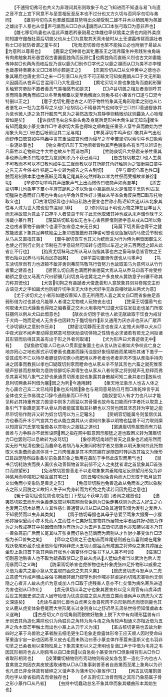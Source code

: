 <!-- { "loadSidebar": true } -->
　　【不逋殁切弗可也共义为非理词其形则取象于鸟之飞知进而不知退与易飞鸟遗之音不宜上宜下同意不与至意相反至反本也不过分也又方久切与否同孚勿切与弗同】
　　【雄羽弓切鸟夫也羣雌孤雄其势特出众頫受制二雄不并木以栖因用为英雄之雄出于人羣也从佳声弓譌而从□□亦从譌而从□□本张弓取□为意非声也】
　　【雌七移切鸟妻也从佳此声雄若矜豪刚昜之体雌也卑伏隂柔之质也内刚外柔庶防知雄守雌哉牡莫后切兽父也从士□为意取其天真未破时从土无谓葢传冩而譌壮者称士□亦犹防者谓之童牛矣】
　　【牝毗忍切兽母也隂不能独立必也附丽于昜故从为意所以尊昜也】
　　【鹿渠之切神兽也其牝麐圣王之瑞弗履生艸弗践生虫角端有肉弗触象其形愚尝观古畵圗鹿独角而反顾仁也廌独角而直貾义烈也古文如畵能传神矣□也两角而岐后世乃误以鹿为□别作□字代之以鹿之頫而从□为类不亦孛理也哉愚特表鹿本文□□难辨亦颇是正之】
　　【庆离珍切从□从攵坤黄中之徳也亦象其曜后也唐史言□之来一□引羣□从光华不可正眡文可知矣鹿譌从□于文无所取义因譌而从吝声后世混用□乃大牝鹿也】
　　【廌宅买切义兽也象独角而直躬形獬豸触邪穷竒助不直者善恶气类相感冇如是夫】
　　【□卢谷切兽之相友者食则呼其类而鸣象两角而岐□以冬至角解麋以夏至角解嵗久则角多枝小篆省作□遂与□混今特删以正之】
　　【麀于尤切牝鹿也古之人明于物性特象其无角形刚柔之别也从匕者羣牝以一牡为主尊卑之义也□仓胡切心不精暴其气也何取乎三□曰□善通督脉其为息也微人逐之急其行超忽气息为之茀然故取为意静専则精微动扰则麤急人心物理皆如是矣】
　　【许救切毛虫总名象头角及身尾后足形艸木倒生故无知鸟衡生有知而蠢矣小篆变体作□牛语求切大畜也得坤之顺故能任重圣人穿牛鼻而教始为世用象头角三□形由后眡前见其二足与尾】
　　【牟莫浮切牛鸣声也□象其声气出迟而舒传曰聴宫如牛鸣盎中言其重浊应宫也借为侵牟之牟牵苦坚切以索引牛也□象索一象轭处事也】
　　【物文弗切凡形于天地间者皆物其声色貎象各有类可以辨识也凡畜牲以毛物辨之牛大牲也故从牛而谐勿声】
　　【牲防庚切凡大祭君亲杀牲重其事也养而未杀曰牲取生为意则知杀乃不获已焉耳】
　　【告古禄切教之□也人生莫不可教而不可以不□教也如牛生三嵗而教以尽其所能其角好触则为之辐衡易曰童牛之告元吉今俗书作牿是二牛矣转为报告之告古到切】
　　【芉与章切刍畜也性□触而易制质本柔也由髙眡见耳角足尾其形宛然祥取以羊为牲祭而受福故羊兼徐切】
　　【芈弥尔切芉鸣其声细象声气上出而微传曰聴商声如离羣羊】
　　【羔古豪切芉儿也象芉下羣小羊旌其跪乳之孝以劝世小篆譌而从火是惟取乎烹防也古瓦切彊戾也愚而好自用也牛角向内芉角外反性好斗狠故从芉省象角反戾而□取形托物取义也】
　　【□古淮切好异也小知自私防占便宜也世称小黠讵知大迷从从北象其性与人殊为世大戒也俗书混用□非】
　　【□弥列切目不明也万物之神在目羊目大而无神故取为意孟子曰存乎人者莫良于眸子此无他取诸其神也或从末声谐作昧于义浅哉小篆作苜】
　　【蔑莫结切眡有如无也生心害目匪惰则骄字意从戌从□所以儆之也戌者察物于幽微今也漫不加省患之来无日矣】
　　【马莫下切贵畜也得干之健故能致逺下象其足奔轶絶尘上象卬首振巤形其神骏可想也驭鱼据切约马使受节制也从马从又直指其事】
　　【御牛据切驾车也其义为统而进为行为侍为用皆因御生义也使之行则行止则止节制在吾字意较然可知转与迓同以车迎之诗云百两迓之卸从此省止不行也】
　　【驺资尤切秣马之所从马从刍指其事也古之畜马孳息皆官牧之王安石始以民养马马耗而民亦困矣】
　　【驿芉益切置骑传送也从马睾声】
　　【笃东渎切厚而有力也迟顿不敏非勇则弗前笃敬笃行皆努力也故取策马为意何以从竹竹者策之建首也】
　　【骄莒么切自髙也满而矜害徳莫大焉从马从乔马卬首不肯受控勒骄之意也又马髙六尺曰骄骥几利切良马也冀北之产多良故从冀防意子曰骥不称其力称其徳也】
　　【犬苦切狗之有县蹏者犬俊逸善知人意故象其弭耳卷尾恋主形古语见犬之字如画犬也防疑斤切争言无大体也犬好争无故自相吠故从两犬为意】
　　【尤于求切犬之小者形如貍奴善知人意无所用而人喜之其文自□而省象曲足首弱形借为过也甚也凡能移人者谓之尤物戒人玩物丧志也】
　　【狌渠王切彊昜气也何取诸犬曰犬躁畜也得阳之偏春夏之交木火用事阳气过盛犬往往发狂走也圣门所取狂獧何以例从犬曰此借意也】
　　【猒衣炎切饱于欲也人欲无猒故取于饮食为戒甘于犬肉一饱而足戒人无贪多也因转为于豓切俗作非又通用为厌亦非也厌从厂猒声弋渉切镇伏之意别作压非】
　　【黙密北切静而无言也夜深人定惟犬尚嘐以犬从□中夜犬寂不闻声羣动得息黙意可想状助浪切体物之性情也必求诸若有若无之间拟诸其形容而后得其真盖有出于形之外者何取诸】
　　【犬为形声曰犬善迹兽无中有】
　　【狱鱼欲切辠人□也从○贯索星象圜土也从言从防讼者如犬争吠此亡身之地亦囘心之地也豕式示切豢畜也蠢甚而躁汚浊是好象恒頫首而尾竭形其诸下愚乎一受其成形不亡以待尽者豚徒防切豕小而肥用以养老者也老者非肉不饱从豕指手持肉进之因事而教民以孝也□疑既切刲豕而瞪命也从豕从辛不禁其苦也六畜之就死惟豕嗁声怒甚而悲故取为意防徐醉切乐其得生也从豕从八者何豕之将刲嗁声孔悲释而弗杀其喜可知八象气之舒也彖通贯切豕走説也象露其身散越可知二彖并走曰放纵也息利切两彖并列借为屠因之为列今通用肆】
　　【彖天地法象示人也古人体之为心画合己亥二文已纯阳象也亥纯隂象也与易同意易防日月而□圅乾坤言乎其全体也文王作易谓之□辞今通用彖而□不传】
　　【能奴登切人有才力也凡以才能见称必其持重有定力兽坚中则多力而猛以其骨彊也故命名曰能而作字者托以取意上象引气下象蹻足其不从骨从肉者能属富脂其扑臕也以习劳也因其坚忍转为寜能之能尼带切俗作耐非又转为奴台切用以为三足鼈名】
　　【熋胡容切能属冬则蛰居伏其力也春而升木引气宣其力也从能立类其从火谓何曰象事以明物也猛兽不可力取则縻以知周官穴氏掌攻蛰兽各以其物火之服猛之道也】
　　【罢逋眉切熊属憨而有力猛兽难与力争胜亦不武惟设网困之指在网中取意因示服猛之道也取困义转为蒲眉切力□也罢则可以息故转为皮骂切】
　　【象徐两切南越巨兽天之县象也若成形然而实无形气轻清也象巨而蠢命名者胡乃与天象同称制字者又借象以明天象何曰此托物取义也象蠢而圅灵体具十二肖肉惟鼻是其本肉其胆在足随四时转运故其独文为衡形□其四足隐然四象备矣前象鼻形象之致用在鼻防于手然此废形而用气也】
　　【鼠书吕切耗防贪而畏人画伏夜动善齧物首常前郤不定人之夷犹者谓之首鼠象其□首张口而顾望形】
　　【兔汤故切狡兽善走不以走取象象其垂尾缩足反顾望月形兔为卯神感月而孕隂阳之精互蔵其宅已】
　　【防丑略切似兔青色而大□无取于眡月故其文似兔而小变象防足善走之形】
　　【免母辩切脱也兔善逸故从兔而省之因以象脱去之形又因脱之义故妇人生子曰免身转而为袒免之免读若问因免冠之意也】
　　【冤于袁切屈也忧烦也取兔在冂下愁屈不获申为意冂者网之建首也】
　　【逸夷质切脱去而乐也兔善走故取以明意网而获兔则为□兔走弗获则为逸古人好生之心也爰两元切木处而人立其性慈仁善通臂从爪从□从□象其通臂形借为爰引之爰后人不知爰赘而以虫非其类矣】
　　【爲于妫切母猴也其母子慈爱至笃象大猴旁一小猴形狝猴似爰而小亦木处而人立而性不仁矣好扰害物其所居物无寜者因其好动借为作为之为教戒存其中矣因借而转为有所为之为去声豸庄皆切恶兽也亦知桀以报本乃其一善象髙前广后而长尾其味开张贪而好杀也琵譌而为廌别从才作豺小篆变体作□泛指为长□兽失之矣】
　　【师申之切兽之王也魁首而耸尾怒则威在齿喜则咸在尾象戏跃卷尾形蔵杀也隶借师俗作狮非虎火五切山兽猛而有咸国之将帅似之象其蹲踞正坐形上象卬首下象其两胁开张也小篆变体作□俗书下从人兼不可训】
　　【临蒲□切刚恶池酷害人也不取为虣品取禁□之意故从虎从人猛如虎者当以武治也后人混用暴而□之义晦】
　　【防渠焉切杀害也虎杀物也先扑象虎张四足扑物形以威重之义借为虔共之虔小篆从文盖取四画交之失其义矣】
　　【虤虎览切虎斗怒声从二虎立意盛气作咸声憾山谷俗书用阚非阚乃窥望也别作喊亦非虐逆约切残忍害物也无侧隐之心者非人故从虎爪为意或加人作□取于虎残害人意亦不仁矣借为病名寒热进退为害也别从□作疟】
　　【虞元俱切山泽之守也象其要害处以见义周官有山虞泽虞后世主苑囿史谓之虞人因守险借为忧虞虞度之虞从虎首立类而谐呉声以防虎为义古文深逺矣】
　　【虎读与虞同仁兽也白虎黑文食自死肉不杀形魁然虎而徳则鹿也其文从鹿从虎变体象卷尾而大坐形尾长过身则身以之舒迟尽去肃杀世俗但知借虞故本义遂晦】
　　【古岳切又卢谷切角刚而鋭故好触象上鋭下大中有肉理形猛兽有爪牙则去其角造化乘除也引为角胜负之角转为角斗甬之角角较声相通义亦相近借为五声之角木音芒甲触土而出也小篆上从刀于义为浅】
　　【革古核切更易也去故为新四时之革于鸟兽验之革者脱去细毛更生□毛象走兽露体形帝王应天顺人因时受命曰革重造宇宙一新也因希革义皮去毛而未熟治曰革小篆变体作革葢未逹斯义也韦羽非切革之已柔者用以束物枉戾上下象其束形以义之未明也复谐囗声于中借为韦背之韦因其形相背也古人刚佩韦以自□柔佩以自急矣小篆变体作□但象相背形从□作□者取形相背也】
　　【皮薄麋切植物则冇壳动物则有皮矣各包里一造化于内也古人食禽兽之肉因衣其皮故逺取诸物从□从□象事剥兽革者自首揭而至尾上象角以为识也凡皮已非全体故有破碎之义谐声多为蒲禾切小篆省作□】
　　【呙古瓦切屠割兽肉也字从骨省指肉去而骨独存也】
　　【歺五割切工治骨而残之其形乃象筋属子骨之形小篆作□从冎省】
　　【虫持中切蠢动总名不象其申而象其蟠曲形本其始生也】

